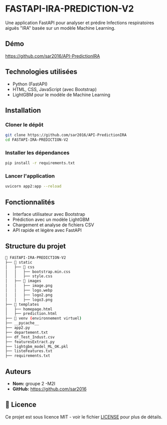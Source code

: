#  FASTAPI-IRA-PREDICTION-V2

Une application FastAPI pour analyser et prédire Infections respiratoires aiguës "IRA" basée sur un modèle Machine Learning.

##  Démo

https://github.com/sar2016/API-PredictionIRA

## Technologies utilisées

- Python (FastAPI)
- HTML, CSS, JavaScript (avec Bootstrap)
- LightGBM pour le modèle de Machine Learning

##  Installation

###  Cloner le dépôt
```bash
git clone https://github.com/sar2016/API-PredictionIRA
cd FASTAPI-IRA-PREDICTION-V2
```

### Installer les dépendances
```bash
pip install -r requirements.txt
```

### Lancer l'application
```bash
uvicorn app2:app --reload
```

##  Fonctionnalités

-  Interface utilisateur avec Bootstrap
-  Prédiction avec un modèle LightGBM
-  Chargement et analyse de fichiers CSV
-  API rapide et légère avec FastAPI

##  Structure du projet

```bash
📂 FASTAPI-IRA-PREDICTION-V2
├── 📂 static
│   ├── 📂 css
│   │   ├── bootstrap.min.css
│   │   ├── style.css
│   ├── 📂 images
│   │   ├── image.png
│   │   ├── logo.webp
│   │   ├── logo2.png
│   │   ├── logo3.png
├── 📂 templates
│   ├── homepage.html
│   ├── prediction.html
├── 📂 venv (environnement virtuel)
├── __pycache__
├── app2.py
├── departement.txt
├── df_Test_Indust.csv
├── featuresExtract.py
├── lightgbm_model_ML_OK.pkl
├── listeFeatures.txt
├── requirements.txt
```

##  Auteurs

- **Nom:** groupe 2 -M2I
- **GitHub:** https://github.com/sar2016

## 📜 Licence

Ce projet est sous licence MIT - voir le fichier [LICENSE](LICENSE) pour plus de détails.
